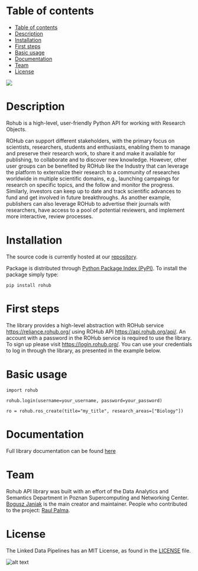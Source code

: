 # Table of contents

- [Table of contents](#table-of-contents)
- [Description](#description)
- [Installation](#installation)
- [First steps](#first-steps)
- [Basic usage](#basic-usage)
- [Documentation](#documentation)
- [Team](#team)
- [License](#license)

![](rohub_logo.png)


# Description

Rohub is a high-level, user-friendly Python API for working with Research Objects.

ROHub can support different stakeholders, with the primary focus on scientists, researchers, students and enthusiasts, enabling them to manage and preserve their research work, to share it and make it available for publishing, to collaborate and to discover new knowledge. However, other user groups can be benefited by ROHub like the Industry that can leverage the platform to externalize their research to a community of researches worldwide in multiple scientific domains, e.g., launching campaings for research on specific topics, and the follow and monitor the progress. Similarly, investors can keep up to date and track scientific advances to fund and get involved in future breakthroughs. As another example, publishers can also leverage ROHub to advertise their journals with researchers, have access to a pool of potential reviewers, and implement more interactive, review processes.


# Installation

The source code is currently hosted at our [repository](https://git.man.poznan.pl/stash/projects/ROHUB/repos/rohub2020-jupyter-notebooks/browse?at=refs%2Fheads%2Fmaster).

Package is distributed through [Python Package Index (PyPI)](https://pypi.org/). To install the package simply type:

`pip install rohub`

# First steps

The library provides a high-level abstraction with ROHub service https://reliance.rohub.org/ using ROHub API https://api.rohub.org/api/.
An account with a password in the ROHub service is required to use the library. To sign up please visit https://login.rohub.org/. You can use your credentials to log in through the library, as presented in the example below.

# Basic usage

```
import rohub

rohub.login(username=your_username, password=your_password)

ro = rohub.ros_create(title="my_title", research_areas=["Biology"])
```

# Documentation

Full library documentation can be found [here](https://reliance-eosc.github.io/ROHUB-API_documentation/)

# Team

Rohub API library was built with an effort of the Data Analytics and Semantics Department in Poznan Supercomputing and Networking Center. [Bogusz Janiak](http://boguszjaniak.xyz/) is the main creator and maintainer. People who contributed to the project: [Raul Palma](http://orcid.org/0000-0003-4289-4922>).

# License

The Linked Data Pipelines has an MIT License, as found in the [LICENSE](LICENSE) file.

![alt text](https://upload.wikimedia.org/wikipedia/commons/thumb/c/c3/License_icon-mit.svg/384px-License_icon-mit.svg.png)